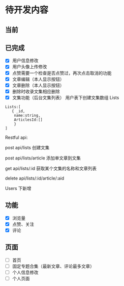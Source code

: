# 待开发内容

## 当前

  <!-- - [] 用户找回密码（注册时用短信验证） -->

## 已完成

- [x] 用户信息修改
- [x] 用户头像上传修改
- [x] 点赞需要一个检查是否点赞过，再次点击取消的功能
- [x] 文章编辑（本人显示按钮）
- [x] 文章删除（本人显示按钮）
- [x] 删除时收录文集相应删除
- [x] 文集功能（后台文集列表）
      用户表下创建文集数组 Lists

```
Lists:[
   { _id,
    name:string,
    ArticlesId:[]
    }
]
```

Restful api:

post api/lists 创建文集

post api/lists/article 添加单文章到文集

get api/lists/:id 获取某个文集的名称和文章列表

delete api/lists/:id/article/:aid

Users 下新增

## 功能

- [x] 浏览量
- [x] 点赞、关注
- [x] 评论

## 页面

- [ ] 首页
- [ ] 固定专题合集（最新文章、评论最多文章）
- [ ] 个人信息修改
- [ ] 个人页面
